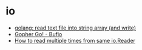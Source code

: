 # io

* [golang: read text file into string array (and write)](http://stackoverflow.com/questions/5884154/golang-read-text-file-into-string-array-and-write)
* [Gopher Go! - Bufio](https://vluxe.io/golang-bufio.html)
* [How to read multiple times from same io.Reader](https://stackoverflow.com/questions/39791021/how-to-read-multiple-times-from-same-io-reader)
